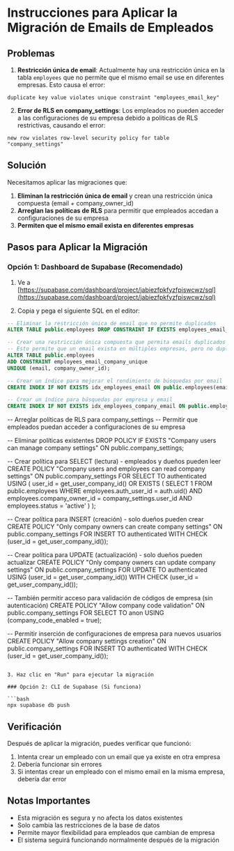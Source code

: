 # Instrucciones para Aplicar la Migración de Emails de Empleados

## Problemas
1. **Restricción única de email**: Actualmente hay una restricción única en la tabla `employees` que no permite que el mismo email se use en diferentes empresas. Esto causa el error:
```
duplicate key value violates unique constraint "employees_email_key"
```

2. **Error de RLS en company_settings**: Los empleados no pueden acceder a las configuraciones de su empresa debido a políticas de RLS restrictivas, causando el error:
```
new row violates row-level security policy for table "company_settings"
```

## Solución
Necesitamos aplicar las migraciones que:
1. **Eliminan la restricción única de email** y crean una restricción única compuesta (email + company_owner_id)
2. **Arreglan las políticas de RLS** para permitir que empleados accedan a configuraciones de su empresa
3. **Permiten que el mismo email exista en diferentes empresas**

## Pasos para Aplicar la Migración

### Opción 1: Dashboard de Supabase (Recomendado)

1. Ve a [https://supabase.com/dashboard/project/jabiezfpkfyzfpiswcwz/sql](https://supabase.com/dashboard/project/jabiezfpkfyzfpiswcwz/sql)

2. Copia y pega el siguiente SQL en el editor:

```sql
-- Eliminar la restricción única de email que no permite duplicados
ALTER TABLE public.employees DROP CONSTRAINT IF EXISTS employees_email_key;

-- Crear una restricción única compuesta que permita emails duplicados pero no en la misma empresa
-- Esto permite que un email exista en múltiples empresas, pero no duplicado en la misma empresa
ALTER TABLE public.employees 
ADD CONSTRAINT employees_email_company_unique 
UNIQUE (email, company_owner_id);

-- Crear un índice para mejorar el rendimiento de búsquedas por email
CREATE INDEX IF NOT EXISTS idx_employees_email ON public.employees(email);

-- Crear un índice para búsquedas por empresa y email
CREATE INDEX IF NOT EXISTS idx_employees_company_email ON public.employees(company_owner_id, email);
```

-- Arreglar políticas de RLS para company_settings
-- Permitir que empleados puedan acceder a configuraciones de su empresa

-- Eliminar políticas existentes
DROP POLICY IF EXISTS "Company users can manage company settings" ON public.company_settings;

-- Crear política para SELECT (lectura) - empleados y dueños pueden leer
CREATE POLICY "Company users and employees can read company settings"
  ON public.company_settings
  FOR SELECT
  TO authenticated
  USING (
    user_id = get_user_company_id() OR
    EXISTS (
      SELECT 1 FROM public.employees 
      WHERE employees.auth_user_id = auth.uid() 
      AND employees.company_owner_id = company_settings.user_id
      AND employees.status = 'active'
    )
  );

-- Crear política para INSERT (creación) - solo dueños pueden crear
CREATE POLICY "Only company owners can create company settings"
  ON public.company_settings
  FOR INSERT
  TO authenticated
  WITH CHECK (user_id = get_user_company_id());

-- Crear política para UPDATE (actualización) - solo dueños pueden actualizar
CREATE POLICY "Only company owners can update company settings"
  ON public.company_settings
  FOR UPDATE
  TO authenticated
  USING (user_id = get_user_company_id())
  WITH CHECK (user_id = get_user_company_id());

-- También permitir acceso para validación de códigos de empresa (sin autenticación)
CREATE POLICY "Allow company code validation"
  ON public.company_settings
  FOR SELECT
  TO anon
  USING (company_code_enabled = true);

-- Permitir inserción de configuraciones de empresa para nuevos usuarios
CREATE POLICY "Allow company settings creation"
  ON public.company_settings
  FOR INSERT
  TO authenticated
  WITH CHECK (user_id = get_user_company_id());
```

3. Haz clic en "Run" para ejecutar la migración

### Opción 2: CLI de Supabase (Si funciona)

```bash
npx supabase db push
```

## Verificación

Después de aplicar la migración, puedes verificar que funcionó:

1. Intenta crear un empleado con un email que ya existe en otra empresa
2. Debería funcionar sin errores
3. Si intentas crear un empleado con el mismo email en la misma empresa, debería dar error

## Notas Importantes

- Esta migración es segura y no afecta los datos existentes
- Solo cambia las restricciones de la base de datos
- Permite mayor flexibilidad para empleados que cambian de empresa
- El sistema seguirá funcionando normalmente después de la migración

